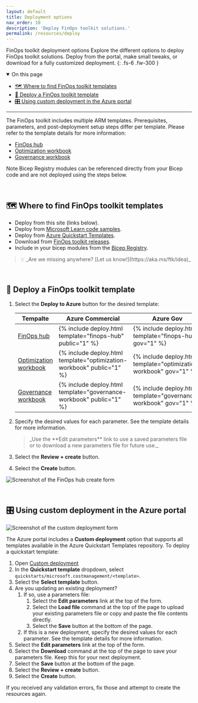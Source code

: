 ```yaml
---
layout: default
title: Deployment options
nav_order: 10
description: 'Deploy FinOps toolkit solutions.'
permalink: /resources/deploy
---
```


<span class="fs-9 d-block mb-4">FinOps toolkit deployment options</span>
Explore the different options to deploy FinOps toolkit solutions. Deploy from the portal, make small tweaks, or download for a fully customized deployment.
{: .fs-6 .fw-300 }

<details open markdown="1">
   <summary class="fs-2 text-uppercase">On this page</summary>

- [🗺️ Where to find FinOps toolkit templates](#️-where-to-find-finops-toolkit-templates)
- [🚀 Deploy a FinOps toolkit template](#-deploy-a-finops-toolkit-template)
- [🎛️ Using custom deployment in the Azure portal](#️-using-custom-deployment-in-the-azure-portal)

</details>

---

The FinOps toolkit includes multiple ARM templates. Prerequisites, parameters, and post-deployment setup steps differ per template. Please refer to the template details for more information:

- [FinOps hub](../_reporting/hubs/template.md)
- [Optimization workbook](../_workbooks/optimization-workbook/README.md)
- [Governance workbook](../_workbooks/governance-workbook/README.md)

Note Bicep Registry modules can be referenced directly from your Bicep code and are not deployed using the steps below.

<br>

## 🗺️ Where to find FinOps toolkit templates

- Deploy from this site (links below).
- Deploy from [Microsoft Learn code samples](https://learn.microsoft.com/samples/browse/?terms=finops).
- Deploy from [Azure Quickstart Templates](https://github.com/Azure/azure-quickstart-templates/tree/master/quickstarts/microsoft.costmanagement).
- Download from [FinOps toolkit releases](https://github.com/microsoft/finops-toolkit/releases).
- Include in your bicep modules from the [Bicep Registry](https://azure.github.io/bicep-registry-modules/#cost).

<blockquote class="highlight" markdown="1">
  💡 _Are we missing anywhere? [Let us know!](https://aka.ms/ftk/idea)_
</blockquote>

<br>

## 🚀 Deploy a FinOps toolkit template

1. Select the **Deploy to Azure** button for the desired template:

   | Tempalte                                                               | Azure Commercial                                                      | Azure Gov                                                          | Azure China                                                          |
   | ---------------------------------------------------------------------- | --------------------------------------------------------------------- | ------------------------------------------------------------------ | -------------------------------------------------------------------- |
   | [FinOps hub](../_reporting/hubs/README.md)                             | {% include deploy.html template="finops-hub" public="1" %}            | {% include deploy.html template="finops-hub" gov="1" %}            | {% include deploy.html template="finops-hub" china="1" %}            |
   | [Optimization workbook](../_workbooks/optimization-workbook/README.md) | {% include deploy.html template="optimization-workbook" public="1" %} | {% include deploy.html template="optimization-workbook" gov="1" %} | {% include deploy.html template="optimization-workbook" china="1" %} |
   | [Governance workbook](../_workbooks/governance-workbook/README.md)     | {% include deploy.html template="governance-workbook" public="1" %}   | {% include deploy.html template="governance-workbook" gov="1" %}   | {% include deploy.html template="governance-workbook" china="1" %}   |

2. Specify the desired values for each parameter. See the template details for more information.
   <blockquote class="tip" markdown="1">
     _Use the **Edit parameters** link to use a saved parameters file or to download a new parameters file for future use._
   </blockquote>
3. Select the **Review + create** button.
4. Select the **Create** button.

![Screenshot of the FinOps hub create form](https://github.com/microsoft/finops-toolkit/assets/399533/80257886-41d3-402d-8756-c3eaced7a19b)

<br>

## 🎛️ Using custom deployment in the Azure portal

![Screenshot of the custom deployment form](https://github.com/microsoft/finops-toolkit/assets/399533/cab162d6-cbb1-43e4-87ff-2e659285a428)

The Azure portal includes a **Custom deployment** option that supports all templates available in the Azure Quickstart Templates repository. To deploy a quickstart template:

1. Open [Custom deployment](https://portal.azure.com/#create/Microsoft.Template)
2. In the **Quickstart template** dropdown, select `quickstarts/microsoft.costmanagement/<template>`.
3. Select the **Select template** button.
4. <a name="edit-params"></a>Are you updating an existing deployment?
   1. If so, use a parameters file:
      1. Select the **Edit parameters** link at the top of the form.
      2. Select the **Load file** command at the top of the page to upload your existing parameters file or copy and paste the file contents directly.
      3. Select the **Save** button at the bottom of the page.
   2. If this is a new deployment, specify the desired values for each parameter. See the template details for more information.
5. Select the **Edit parameters** link at the top of the form.
6. Select the **Download** command at the top of the page to save your parameters file. Keep this for your next deployment.
7. Select the **Save** button at the bottom of the page.
8. Select the **Review + create** button.
9. Select the **Create** button.

If you received any validation errors, fix those and attempt to create the resources again.

<br>
